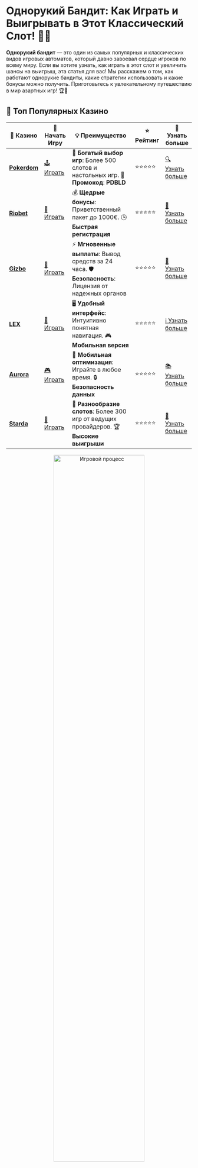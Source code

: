 # Однорукий Бандит: Как Играть и Выигрывать в Этот Классический Слот! 🎰💸

**Однорукий бандит** — это один из самых популярных и классических видов игровых автоматов, который давно завоевал сердце игроков по всему миру. Если вы хотите узнать, как играть в этот слот и увеличить шансы на выигрыш, эта статья для вас! Мы расскажем о том, как работают однорукие бандиты, какие стратегии использовать и какие бонусы можно получить. Приготовьтесь к увлекательному путешествию в мир азартных игр! 🏆🎉

## 🌟 Топ Популярных Казино

| 🎲 **Казино** | 🔗 **Начать Игру** | 💡 **Преимущество** | ⭐ **Рейтинг** | 🔗 **Узнать больше** |
|--------------|---------------------|---------------------|----------------|----------------------|
| [**Pokerdom**](https://brandplay.link/4k77v2yx) | [🕹️ Играть](https://brandplay.link/4k77v2yx) | 🎉 **Богатый выбор игр**: Более 500 слотов и настольных игр. 🎁 **Промокод**: **PDBLD** | ⭐⭐⭐⭐⭐ | [🔍 Узнать больше](https://brandplay.link/4k77v2yx) |
| [**Riobet**](https://brandplay.link/7xBLTPyj) | [🎰 Играть](https://brandplay.link/7xBLTPyj) | 💰 **Щедрые бонусы**: Приветственный пакет до 1000€. 🕒 **Быстрая регистрация** | ⭐⭐⭐⭐⭐ | [📖 Узнать больше](https://brandplay.link/7xBLTPyj) |
| [**Gizbo**](https://brandplay.link/bprXw4YV) | [🎲 Играть](https://brandplay.link/bprXw4YV) | ⚡ **Мгновенные выплаты**: Вывод средств за 24 часа. 🛡️ **Безопасность**: Лицензия от надежных органов | ⭐⭐⭐⭐⭐ | [📝 Узнать больше](https://brandplay.link/bprXw4YV) |
| [**LEX**](https://brandplay.link/zW4hdDFV) | [🤑 Играть](https://brandplay.link/zW4hdDFV) | 🖥️ **Удобный интерфейс**: Интуитивно понятная навигация. 🎮 **Мобильная версия** | ⭐⭐⭐⭐⭐ | [ℹ️ Узнать больше](https://brandplay.link/zW4hdDFV) |
| [**Aurora**](https://10trafic-stat2.com/click/668546556bcc6313411604bd/6766/13032/subaccount) | [🎮 Играть](https://10trafic-stat2.com/click/668546556bcc6313411604bd/6766/13032/subaccount) | 📱 **Мобильная оптимизация**: Играйте в любое время. 🔒 **Безопасность данных** | ⭐⭐⭐⭐⭐ | [📚 Узнать больше](https://10trafic-stat2.com/click/668546556bcc6313411604bd/6766/13032/subaccount) |
| [**Starda**](https://brandplay.link/fB7xwRFL) | [🎯 Играть](https://brandplay.link/fB7xwRFL) | 🎰 **Разнообразие слотов**: Более 300 игр от ведущих провайдеров. 🏆 **Высокие выигрыши** | ⭐⭐⭐⭐⭐ | [🔎 Узнать больше](https://brandplay.link/fB7xwRFL) |

<div align="center">
    <img src="https://i.pinimg.com/originals/1d/b3/25/1db325483acbe642c6d4e6fdd73a4988.gif" alt="Игровой процесс" width="70%">
</div>

## 💎 Лучшие Бонусы и Акции

| 🎲 **Казино** | 🔗 **Начать Игру** | 💡 **Преимущество** | ⭐ **Рейтинг** | 🔗 **Узнать больше** |
|--------------|---------------------|---------------------|----------------|----------------------|
| [**Kometa**](https://brandplay.link/8ZymQJV8) | [🎰 Играть](https://brandplay.link/8ZymQJV8) | 🎁 **Эксклюзивные бонусы**: Регулярные акции и промо. 🔄 **Программы лояльности** | ⭐⭐⭐⭐☆ | [🔍 Узнать больше](https://brandplay.link/8ZymQJV8) |
| [**R7**](https://brandplay.link/bMd3Yjsw) | [🕹️ Играть](https://brandplay.link/bMd3Yjsw) | 🕒 **Круглосуточная поддержка**: Всегда на связи. 💸 **Высокие лимиты** | ⭐⭐⭐⭐☆ | [📖 Узнать больше](https://brandplay.link/bMd3Yjsw) |
| [**7K**](https://brandplay.link/BvQyFShp) | [🎲 Играть](https://brandplay.link/BvQyFShp) | 🌟 **Эксклюзивные бонусы**: Только для VIP игроков. 🎉 **Сезонные акции** | ⭐⭐⭐⭐☆ | [📝 Узнать больше](https://brandplay.link/BvQyFShp) |
| [**Kent**](https://brandplay.link/Fv2WP3js) | [🤑 Играть](https://brandplay.link/Fv2WP3js) | 📈 **Высокий RTP**: Более 98%. 💼 **Профессиональная поддержка** | ⭐⭐⭐⭐☆ | [ℹ️ Узнать больше](https://brandplay.link/Fv2WP3js) |
| [**1Xslots**](https://brandplay.link/hSB1khtr) | [🎮 Играть](https://brandplay.link/hSB1khtr) | 🎉 **Множество акций**: Еженедельные бонусы и турниры. 🛡️ **Безопасность** | ⭐⭐⭐⭐☆ | [📚 Узнать больше](https://brandplay.link/hSB1khtr) |
| [**Gama**](https://brandplay.link/j6NMKsDz) | [🎯 Играть](https://brandplay.link/j6NMKsDz) | 🔍 **Интуитивный интерфейс**: Легкость использования. 🏅 **Престижные турниры** | ⭐⭐⭐⭐☆ | [🔎 Узнать больше](https://brandplay.link/j6NMKsDz) |

<div align="center">
    <img src="https://i.pinimg.com/originals/1d/b3/25/1db325483acbe642c6d4e6fdd73a4988.gif" alt="Игровой процесс" width="70%">
</div>

## 🚀 Быстрые Выигрыши и Поддержка

| 🎲 **Казино** | 🔗 **Начать Игру** | 💡 **Преимущество** | ⭐ **Рейтинг** | 🔗 **Узнать больше** |
|--------------|---------------------|---------------------|----------------|----------------------|
| [**Onion**](https://brandplay.link/zBGRVpQ9) | [🎰 Играть](https://brandplay.link/zBGRVpQ9) | 🤑 **Низкие ставки**: Идеально для начинающих. 🔄 **Быстрые выводы** | ⭐⭐⭐⭐☆ | [🔍 Узнать больше](https://brandplay.link/zBGRVpQ9) |
| [**Чемпион**](https://temon-gter.cfd/go/lRq?p80412p304504pcc44t17455) | [🕹️ Играть](https://temon-gter.cfd/go/lRq?p80412p304504pcc44t17455) | 🏅 **Лояльная программа**: Награды за активность. 🎁 **Ежемесячные бонусы** | ⭐⭐⭐⭐☆ | [📖 Узнать больше](https://temon-gter.cfd/go/lRq?p80412p304504pcc44t17455) |
| [**Vavada**](https://vavadapartner.pro/?promo=ea5c9275-6854-4505-94fc-95ab18221945-linkb2) | [🎲 Играть](https://vavadapartner.pro/?promo=ea5c9275-6854-4505-94fc-95ab18221945-linkb2) | 🚀 **Быстрая регистрация**: Начните играть мгновенно. 🔐 **Безопасные транзакции** | ⭐⭐⭐⭐☆ | [📝 Узнать больше](https://vavadapartner.pro/?promo=ea5c9275-6854-4505-94fc-95ab18221945-linkb2) |
| [**Friends**](https://gofriends.kim/linkb2) | [🤑 Играть](https://gofriends.kim/linkb2) | 🤝 **Социальные игры**: Играйте с друзьями. 🌐 **Мультиплатформенность** | ⭐⭐⭐⭐☆ | [ℹ️ Узнать больше](https://gofriends.kim/linkb2) |
| [**1WIN**](https://brandplay.link/smXVpBbG) | [🎮 Играть](https://brandplay.link/smXVpBbG) | 🏆 **Спортивные ставки**: Широкий выбор видов спорта. 💵 **Высокие коэффициенты** | ⭐⭐⭐⭐☆ | [📚 Узнать больше](https://brandplay.link/smXVpBbG) |
| [**Drip**](https://drp-ircp01.com/c07e6a3db) | [🎯 Играть](https://drp-ircp01.com/c07e6a3db) | 🌐 **Инновационные игры**: Новейшие игровые технологии. 🛡️ **Высокая безопасность** | ⭐⭐⭐⭐☆ | [🔎 Узнать больше](https://drp-ircp01.com/c07e6a3db) |
| [**JoyCasino**](https://rpc30.call2me.pro/?/ru/registration?apkpop=0&partner=p24970p3291217pc98f) | [🎰 Играть](https://rpc30.call2me.pro/?/ru/registration?apkpop=0&partner=p24970p3291217pc98f) | 🎁 **Приятные бонусы**: Ежедневные акции и подарки. 🕹️ **Разнообразие игр** | ⭐⭐⭐⭐☆ | [🔍 Узнать больше](https://rpc30.call2me.pro/?/ru/registration?apkpop=0&partner=p24970p3291217pc98f) |

<div align="center">
    <img src="https://i.pinimg.com/originals/1d/b3/25/1db325483acbe642c6d4e6fdd73a4988.gif" alt="Игровой процесс" width="70%">
</div>
---

✨ **Выбирайте лучшее казино для себя и наслаждайтесь игрой! Удачи!** ✨

## Что Такое Однорукий Бандит? 🤔

Однорукий бандит — это классический игровой автомат с одним или несколькими барабанами, на которых расположены различные символы. Игроки делают ставки, вращают барабаны, и если выпадают определённые комбинации символов, они выигрывают деньги. Название «однорукий бандит» возникло благодаря механическому рычагу (руке), который использовался для запуска игры на старых автоматах.

Сегодня однорукие бандиты присутствуют в онлайн-казино, и их популярность только растёт благодаря интересному игровому процессу, множеству бонусных функций и большому потенциалу для выигрыша.

### Основные Характеристики Однорукого Бандита 🎰

- **Барабаны и линии выплат**: Классический автомат обычно имеет 3 барабана, но в современных версиях может быть до 5 и более. Количество линий выплат может варьироваться от одной до нескольких сотен.
- **Символы**: На барабанах могут быть различные символы — фрукты, цифры, буквы, а также специальные символы, такие как wild и scatter, которые могут приносить дополнительные выигрыши.
- **Простой интерфейс**: Однорукие бандиты отличаются простотой игры, что делает их привлекательными для новичков.

## Как Играть в Однорукого Бандита? 🎮

Игра в однорукого бандита проста и интуитивно понятна. Вот как это работает:

### Шаг 1: Выберите Ставку 💰

Перед тем как начать игру, вам нужно выбрать сумму ставки. Обычно это можно сделать с помощью кнопок "+" и "-", регулирующих размер ставки. Вы можете выбрать сумму, которая вам комфортна, но помните, что ставка может повлиять на размер потенциального выигрыша.

### Шаг 2: Запустите Барабаны 🔄

После того как ставка выбрана, нужно запустить барабаны. В классическом варианте это делается с помощью рычага (или кнопки «Spin» в онлайн-версии). Барабаны начнут вращаться и остановятся через несколько секунд, показывая результаты.

### Шаг 3: Получите Выигрыш 🎉

Если на барабанах выпадет выигрышная комбинация символов, вы получите выплату, которая зависит от типа символов и линии выплат. В некоторых играх также могут быть специальные бонусные функции, такие как бесплатные вращения или множители.

## Как Увеличить Шансы на Выигрыш в Одноруком Бандите? 🧠

Хотя результаты игры в однорукого бандита зависят от удачи, есть несколько стратегий, которые могут повысить ваши шансы на успех:

### 1. Выбирайте Слоты с Высоким RTP 🎯

RTP (Return to Player) — это процент выплат, который показывает, сколько денег из всей суммы ставок возвращается игрокам в виде выигрышей. Выбирайте автоматы с высоким RTP (например, 95% и выше), чтобы увеличить шансы на выигрыш.

### 2. Управляйте Бюджетом 💸

Однорукий бандит — это азартная игра, и важно не терять голову. Устанавливайте лимиты на ставки и на сумму, которую готовы потратить. Следите за балансом и не выходите за пределы бюджета.

### 3. Используйте Бонусы Казино 🎁

Многие онлайн-казино предлагают бонусы, которые можно использовать для игры в одноруких бандитов. Это могут быть бесплатные вращения или бонусы на депозит. Такие предложения увеличивают ваш шанс на выигрыш, не рискуя собственными средствами.

### 4. Играйте в Бонусные Режимы 🏅

Многие современные однорукие бандиты предлагают бонусные режимы, такие как бесплатные вращения или дополнительный раунд с умножением выигрышей. Используйте эти возможности для увеличения своих выигрышей.

## Виды Символов в Одноруком Бандите 🥇

Символы играют ключевую роль в игре на автоматах. Вот несколько основных типов символов, которые вы можете встретить в одноруких бандитах:

- **Символы обычных выплат**: Это стандартные символы, такие как фрукты, цифры или буквы. Их комбинации на линии выплат приносят основной выигрыш.
- **Wild-символ**: Этот символ может заменить любой другой символ, помогая вам сформировать выигрышную комбинацию.
- **Scatter-символ**: Это специальный символ, который запускает бонусные игры или бесплатные вращения, даже если он не попал на активную линию выплат.
- **Бонусные символы**: В некоторых играх есть символы, которые запускают дополнительные раунды с бонусами или множителями.

## Почему Стоит Играть в Однорукого Бандита? 🏆

Однорукий бандит — это не просто классическая игра, а настоящий символ азарта и веселья. Вот несколько причин, почему стоит попробовать сыграть на этом автомате:

- **Простота игры**: Однорукий бандит — это одна из самых простых азартных игр, не требующих сложных знаний или стратегий.
- **Высокие выигрыши**: Некоторые автоматы предлагают огромные джекпоты, которые могут значительно повысить ваши шансы на крупный выигрыш.
- **Бонусы и бесплатные вращения**: Возможность получать дополнительные бонусы и бесплатные вращения делает игру ещё более захватывающей.
- **Большой выбор игр**: Сегодня существует множество вариаций однорукого бандита с различными тематиками и функциями.

## Часто Задаваемые Вопросы ❓

### 1. Как играть в однорукого бандита? 🎮

Для игры в однорукого бандита нужно выбрать сумму ставки, запустить барабаны и дождаться результатов. Если выпадает выигрышная комбинация, вы получаете выплату.

### 2. Сколько стоит игра на одноруком бандите? 💸

Цена игры зависит от выбранной вами ставки. В одноруких бандитах обычно можно ставить от нескольких рублей до больших сумм.

### 3. Что такое RTP и как он влияет на игру? 🎯

RTP (Return to Player) — это процент выплат, который показывает, сколько из всей суммы ставок возвращается игрокам. Чем выше RTP, тем больше шансов на выигрыш.

### 4. Как увеличить шансы на выигрыш в одноруком бандите? 🧠

Чтобы увеличить шансы на выигрыш, выбирайте слоты с высоким RTP, используйте бонусы и управляйте своим бюджетом.

### 5. Какие бонусы можно получить при игре на одноруком бандите? 🎁

В некоторых играх есть бонусы, такие как бесплатные вращения или дополнительные множители, которые увеличивают ваш шанс на выигрыш.

## Заключение

**Однорукий бандит** — это увлекательная и простая игра с большими возможностями для выигрыша. Воспользуйтесь нашими советами, выберите подходящий автомат и наслаждайтесь игрой на реальные деньги. Пусть удача будет на вашей стороне! 🍀🎉
